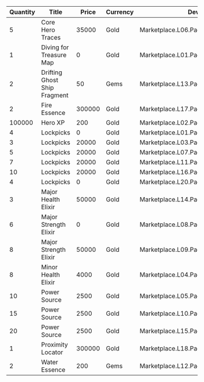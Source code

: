 | Quantity | Title | Price | Currency |  Dev Name |
| -------- | ----- | ----- | -------- |  -------- |
| 5 | Core Hero Traces | 35000 | Gold | Marketplace.L06.Page03.Token.18 |
| 1 | Diving for Treasure Map | 0 | Gold | Marketplace.L01.Page3.VIP5.FreeBonus.74 |
| 2 | Drifting Ghost Ship Fragment | 50 | Gems | Marketplace.L13.Page03.MapsMisc.29 |
| 2 | Fire Essence | 300000 | Gold | Marketplace.L17.Page03.Shard.25 |
| 100000 | Hero XP | 200 | Gold | Marketplace.L02.Page03.XP.03 |
| 4 | Lockpicks | 0 | Gold | Marketplace.L01.Page03.Free.21 |
| 3 | Lockpicks | 20000 | Gold | Marketplace.L03.Page03.MapFragments.03 |
| 5 | Lockpicks | 20000 | Gold | Marketplace.L07.Page03.MapFragments.08 |
| 7 | Lockpicks | 20000 | Gold | Marketplace.L11.Page03.TreasureMap.03 |
| 10 | Lockpicks | 20000 | Gold | Marketplace.L16.Page03.TreasureMap.06 |
| 4 | Lockpicks | 0 | Gold | Marketplace.L20.Page03.Free.134 |
| 3 | Major Health Elixir | 50000 | Gold | Marketplace.L14.Page03.ElixirAll.11 |
| 6 | Major Strength Elixir | 0 | Gold | Marketplace.L08.Page03.Free.33 |
| 8 | Major Strength Elixir | 50000 | Gold | Marketplace.L09.Page03.MajorElixir.12 |
| 8 | Minor Health Elixir | 4000 | Gold | Marketplace.L04.Page03.MinorElixir.10 |
| 10 | Power Source | 2500 | Gold | Marketplace.L05.Page03.PowerSource.03 |
| 15 | Power Source | 2500 | Gold | Marketplace.L10.Page03.PowerSource.06 |
| 20 | Power Source | 2500 | Gold | Marketplace.L15.Page03.PowerSource.09 |
| 1 | Proximity Locator | 300000 | Gold | Marketplace.L18.Page03.Hero.09 |
| 2 | Water Essence | 200 | Gems | Marketplace.L12.Page03.Reagent.30 |
